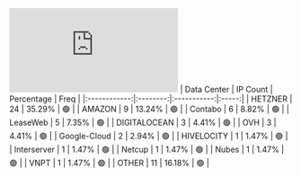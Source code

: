 ![Diagramm](https://github.com/obajay/StateSync-snapshots/blob/main/Projects/Oraichain/1/README.md)
| Data Center | IP Count | Percentage | Freq |
|:------------:|:--------:|:-----------:|:-----:|
| HETZNER | 24 | 35.29% | 🟢 |
| AMAZON | 9 | 13.24% | 🟢 |
| Contabo | 6 | 8.82% | 🟢 |
| LeaseWeb | 5 | 7.35% | 🟢 |
| DIGITALOCEAN | 3 | 4.41% | 🟢 |
| OVH | 3 | 4.41% | 🟢 |
| Google-Cloud | 2 | 2.94% | 🟢 |
| HIVELOCITY | 1 | 1.47% | 🟢 |
| Interserver | 1 | 1.47% | 🟢 |
| Netcup | 1 | 1.47% | 🟢 |
| Nubes | 1 | 1.47% | 🟢 |
| VNPT | 1 | 1.47% | 🟢 |
| OTHER | 11 | 16.18% | 🟢 |